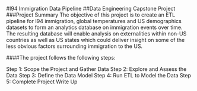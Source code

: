 #I94 Immigration Data Pipeline
##Data Engineering Capstone Project
###Project Summary
The objective of this project is to create an ETL pipeline for I94 immigration, global temperatures and US demographics datasets to form an analytics database on immigration events over time. The resulting database will enable analysis on externalities within non-US countries as well as US states which could deliver insight on some of the less obvious factors surrounding immigration to the US.

####The project follows the following steps:

Step 1: Scope the Project and Gather Data
Step 2: Explore and Assess the Data
Step 3: Define the Data Model
Step 4: Run ETL to Model the Data
Step 5: Complete Project Write Up
